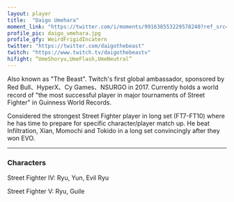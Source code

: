 ```yaml
---
layout: player
title:  "Daigo Umehara"
moment_link: "https://twitter.com/i/moments/991638553229578240?ref_src=twsrc%5Etfw"
profile_pic: daigo_umehara.jpg
profile_gfy: WeirdFrigidIncatern
twitter: "https://twitter.com/daigothebeast"
twitch: "https://www.twitch.tv/daigothebeastv"
hifight: “UmeShoryu,UmeFlash,UmeNeutral”
---
```


Also known as "The Beast". Twitch's first global ambassador, 
sponsored by Red Bull、HyperX、Cy Games、NSURGO in 2017.
Currently holds a world record of "the most successful player 
in major tournaments of Street Fighter" in Guinness World Records. 

Considered the strongest Street Fighter player in long set (FT7-FT10) where he has time to prepare for specific character/player match up. He beat Infiltration, Xian, Momochi and Tokido in a long set convincingly after they won EVO.

<hr/>

<h3>Characters</h3>

Street Fighter IV: Ryu, Yun, Evil Ryu 

Street Fighter V: Ryu, Guile
